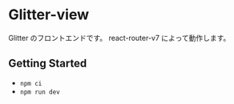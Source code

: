 # Glitter-view

Glitter のフロントエンドです。
react-router-v7 によって動作します。

## Getting Started

- `npm ci`
- `npm run dev`
